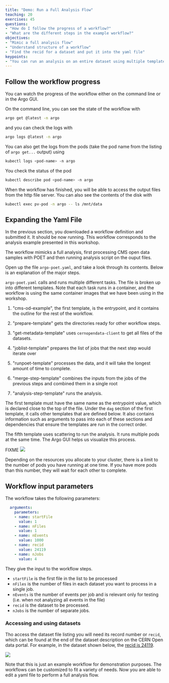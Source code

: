 ```yaml
---
title: "Demo: Run a Full Analysis Flow"
teaching: 20
exercises: 45
questions:
- "How do I follow the progress of a workflow?"
- "What are the different steps in the example workflow?"
objectives:
- "Mimic a full analysis flow"
- "Understand structure of a workflow"
- "Find the recid for a dataset and put it into the yaml file"
keypoints:
- "You can run an analysis on an entire dataset using multiple templates and scattering"
---
```


## Follow the workflow progress 

You can watch the progress of the workflow either on the command line or in the Argo GUI.  

On the command line, you can see the state of the workflow with

```bash
argo get @latest -n argo
```

and you can check the logs with

```bash
argo logs @latest -n argo
```

You can also get the logs from the pods (take the pod name from the listing of `argo get...` output) using 

```bash
kubectl logs <pod-name> -n argo
```

You check the status of the pod

```bash
kubectl describe pod <pod-name> -n argo
```


When the workflow  has finished, you will be able to access the output files from the http file server. You can also see the contents of the disk with

```bash
kubectl exec pv-pod -n argo -- ls /mnt/data
```


## Expanding the Yaml File

In the previous section, you downloaded a workflow definition and submitted it. It should be now running. This workflow corresponds to the analysis example presented in this workshop.

The workflow mimicks a full analysis, first processing CMS open data samples with POET and then running analysis script on the ouput files.

Open up the file `argo-poet.yaml`, and take a look through its contents. Below is an explanation of the major steps.

`argo-poet.yaml` calls and runs multiple different tasks. The file is broken up into different templates. Note that each task runs in a container, and the workflow is using the same container images that we have been using in the workshop. 

1. "cms-od-example", the first template, is the entrypoint, and it contains the outline for the rest of the workflow.

2. "prepare-template" gets the directories ready for other workflow steps.  

3. "get-metadata-template" uses `cernopendata-client` to get all files of the datasets.

4. "joblist-template" prepares the list of jobs that the next step would iterate over

5. "runpoet-template" processes the data, and it will take the longest amount of time to complete.  

6. "merge-step-template" combines the inputs from the jobs of the previous steps and combined them in a single root  

7. "analysis-step-template" runs the analysis.

The first template must have the same name as the entrypoint value, which is declared close to the top of the file.  Under the `dag` section of the first template, it calls other templates that are defined below.  It also contains information such as arguments to pass into each of these sections and dependencies that ensure the templates are run in the correct order.

The fifth template uses scattering to run the analysis.  It runs multiple pods at the same time.  The Argo GUI helps us visualize this process.

FIXME
![](../fig/poet-test3.PNG)

Depending on the resources you allocate to your cluster, there is a limit to the number of pods you have running at one time.  If you have more pods than this number, they will wait for each other to complete.  


## Workflow input parameters
The workflow takes the following parameters:

```yaml
  arguments:
    parameters:
    - name: startFile                                  
      value: 1
    - name: nFiles                               
      value: 1
    - name: nEvents                               
      value: 1000
    - name: recid
      value: 24119
    - name: nJobs
      value: 4
```

They give the input to the workflow steps.  
- `startFile` is the first file in the list to be processed
- `nFiles` is the number of files in each dataset you want to process in a single job.
- `nEvents` is the number of events per job and is relevant only for testing (i.e. when not analyzing all events in the file)
- `recid` is the dataset to be processed.
- `nJobs` is the number of separate jobs.

### Accessing and using datasets

Tho access the dataset file listing you will need its record number or `recid`, which can be found at the end of the dataset description on the CERN Open data portal. For example, in the dataset shown below, the [recid is 24119](https://opendata.cern.ch/record/24119).

![](../fig/RecidURL2.png)



Note that this is just an example workflow for demonstration purposes. The workflows can be customized to fit a variety of needs.  Now you are able to edit a yaml file to perform a full analysis flow.
